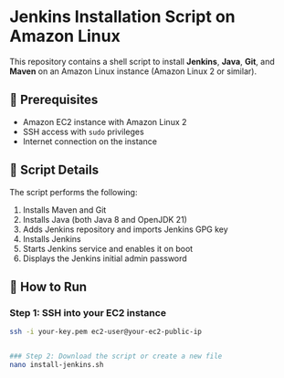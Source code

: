 # Jenkins Installation Script on Amazon Linux

This repository contains a shell script to install **Jenkins**, **Java**, **Git**, and **Maven** on an Amazon Linux instance (Amazon Linux 2 or similar).

## 📜 Prerequisites

- Amazon EC2 instance with Amazon Linux 2
- SSH access with `sudo` privileges
- Internet connection on the instance

## 🔧 Script Details

The script performs the following:

1. Installs Maven and Git
2. Installs Java (both Java 8 and OpenJDK 21)
3. Adds Jenkins repository and imports Jenkins GPG key
4. Installs Jenkins
5. Starts Jenkins service and enables it on boot
6. Displays the Jenkins initial admin password

## 🚀 How to Run

### Step 1: SSH into your EC2 instance

```bash
ssh -i your-key.pem ec2-user@your-ec2-public-ip


### Step 2: Download the script or create a new file
nano install-jenkins.sh
